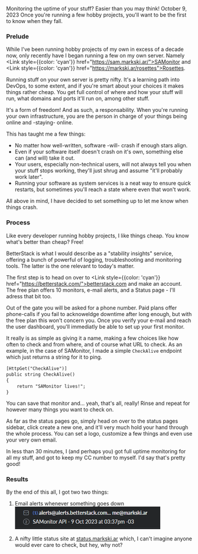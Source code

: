 Monitoring the uptime of your stuff? Easier than you may think!
October 9, 2023
Once you're running a few hobby projects, you'll want to be the first to know when they fall.

### Prelude
While I've been running hobby projects of my own in excess of a decade now, only recently have I began running a few on my own server. Namely <Link style={{color: 'cyan'}} href="https://sam.markski.ar/">SAMonitor</Link> and <Link style={{color: 'cyan'}} href="https://markski.ar/rosettes">Rosettes</Link>.

Running stuff on your own server is pretty nifty. It's a learning path into DevOps, to some extent, and if you're smart about your choices it makes things rather cheap. You get full control of where and how your stuff will run, what domains and ports it'll run on, among other stuff.

It's a form of freedom! And as such, a responsability. When you're running your own infrastructure, you are the person in charge of your things being online and -staying- online.

This has taught me a few things:

- No matter how well-written, software -will- crash if enough stars align.
- Even if your software itself doesn't crash on it's own, something else can (and will) take it out.
- Your users, especially non-technical users, will not always tell you when your stuff stops working, they'll just shrug and assume "it'll probably work later".
- Running your software as system services is a neat way to ensure quick restarts, but sometimes you'll reach a state where even that won't work.

All above in mind, I have decided to set something up to let me know when things crash.


### Process

Like every developer running hobby projects, I like things cheap. You know what's better than cheap? Free!

BetterStack is what I would describe as a "stability insights" service, offering a bunch of powerful of logging, troubleshooting and monitoring tools. The latter is the one relevant to today's matter.

The first step is to head on over to <Link style={{color: 'cyan'}} href="https://betterstack.com/">betterstack.com</Link> and make an account. The free plan offers 10 monitors, e-mail alerts, and a Status page - I'll adress that bit too.

Out of the gate you will be asked for a phone number. Paid plans offer phone-calls if you fail to acknoweldge downtime after long enough, but with the free plan this won't concern you. Once you verify your e-mail and reach the user dashboard, you'll immediatly be able to set up your first monitor.

It really is as simple as giving it a name, making a few choices like how often to check and from where, and of course what URL to check. As an example, in the case of SAMonitor, I made a simple `CheckAlive` endpoint which just returns a string for it to ping.

```
[HttpGet("CheckAlive")]
public string CheckAlive()
{
    return "SAMonitor lives!";
}
```
   
You can save that monitor and... yeah, that's all, really! Rinse and repeat for however many things you want to check on.

As far as the status pages go, simply head on over to the status pages sidebar, click create a new one, and it'll very much hold your hand through the whole process. You can set a logo, customize a few things and even use your very own email.

In less than 30 minutes, I (and perhaps you) got full uptime monitoring for all my stuff, and got to keep my CC number to myself. I'd say that's pretty good!

### Results
By the end of this all, I got two two things:

1. Email alerts whenever something goes down
![Screenshot displaying an e-mail notification of a downtime incident.](/images/blog/uptime/alert.png)

2. A nifty little status site at [status.markski.ar](https://status.markski.ar/) which, I can't imagine anyone would ever care to check, but hey, why not?
